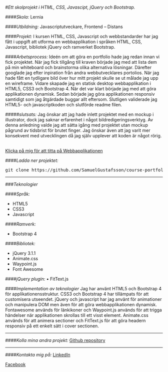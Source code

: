 #_Ett skolprojekt i HTML, CSS, Javascipt, jQuery och Bootstrap._

####_Skola:_ Lernia

####_Utbildning:_ Javascriptutveckare, Frontend – Distans

####_Projekt:_ I kursen HTML, CSS, Javascript och webbstandarder har jag fått i uppgift att utforma en webbapplikation i språken HTML, CSS, Javascript, bibliotek jQuery och ramverket Bootstrap.

####_Arbetsprocess:_ Ideén om att göra en portfolio hade jag redan innan vi fick projektet. När jag fick tillgång till kraven började jag med att lista dem på min whiteboard och brainstorma olika alternativa lösningar. Därefter googlade jag efter inpiration från andra webbutvecklares portolios. När jag hade fått en tydligare bild över hur mitt projekt skulle se ut målade jag upp en wireframe. Vidare skapade jag en statisk desktop webbapplikation i HTML5, CSS3 och Bootstrap 4. När det var klart började jag med att göra applikationen dynamisk. Sedan började jag göra applikationen responsiv samtidigt som jag åtgärdade buggar allt eftersom. Slutligen validerade jag HTML5- och javascriptkoden och slutförde readme filen.

#####_slutsats:_
Jag önskar att jag hade inlett projektet med en mockup i illustrator, dock jag saknar erfarenhet i något bildredigeringsverktyg. Av denna anledning valde jag att sätta igång med projektet utan mockup pågrund av tidsbrist för brutet finger. Jag önskar även att jag varit mer konsekvent med utvecklingen då jag själv upplever att koden är något rörig.  

[Klicka på mig för att titta på Webbapplikationen](https://samuelgustafsson.github.io/course-portfolio/)

####_Ladda ner projektet:_
<pre>git clone https://github.com/SamuelGustafsson/course-portfolio.git</pre>

---

###_Teknologier_

####_Språk:_
* HTML5
* CSS3
* Javascript

####_Ramverk:_
*	Bootstrap 4

####_Bibliotek:_
*	jQuery 3.1.1
*	Animate.css
*	Waypoint.js
*	Font Awesome

####_jQuery plugin:_
•	FitText.js

####_Implementation av teknologier_
Jag har använt HTML5 och Bootstrap 4 för applikationensstruktur. CSS3 och Bootstrap 4 har tillämpats för att customisera utseendet. jQuery och javascript har jag använt för animationer och manipulera DOM men även för att göra webbapplikationen dynamisk. Fontawesome används för länkikoner och Waypoint.js används för att trigga händelser när applikationen skrollas till ett visst element. Animate.css används för att animera sectioner och FitText.js för att göra headern responsiv på ett enkelt sätt i cover sectionen.
 

---

####_Kolla mina andra projekt:_
[Github repository](https://github.com/SamuelGustafsson?tab=repositories)

---

####_Kontakta mig på:_
[LinkedIn](https://se.linkedin.com/in/samuel-gustafsson)

[Facebook](https://www.facebook.com/Samuel89?ref=br_rs)
